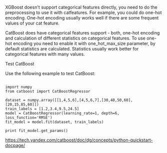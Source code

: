 XGBoost doesn't support categorical features directly, you need to do the preprocessing to use it with catfeatures. For example, you could do one-hot encoding. One-hot encoding usually works well if there are some frequent values of your cat feature.

CatBoost does have categorical features support - both, one-hot encoding and calculation of different statistics on categorical features. To use one-hot encoding you need to enable it with one_hot_max_size parameter, by default statistics are calculated. Statistics usually work better for categorical features with many values.

Test CatBoost

Use the following example to test CatBoost:

```

import numpy 
from catboost import CatBoostRegressor

dataset = numpy.array([[1,4,5,6],[4,5,6,7],[30,40,50,60],[20,15,85,60]])
train_labels = [1.2,3.4,9.5,24.5]
model = CatBoostRegressor(learning_rate=1, depth=6, loss_function='RMSE')
fit_model = model.fit(dataset, train_labels)

print fit_model.get_params()

```


https://tech.yandex.com/catboost/doc/dg/concepts/python-quickstart-docpage/
